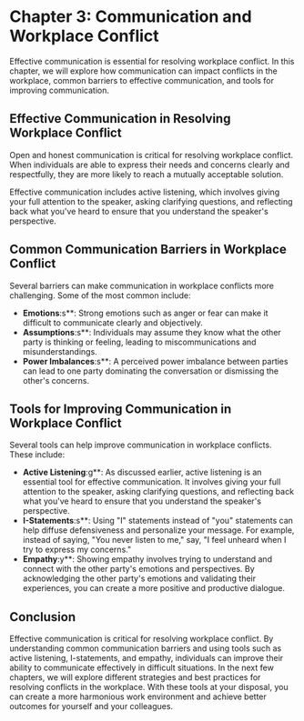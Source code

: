 # Chapter 3: Communication and Workplace Conflict

Effective communication is essential for resolving workplace conflict. In this chapter, we will explore how communication can impact conflicts in the workplace, common barriers to effective communication, and tools for improving communication.

## Effective Communication in Resolving Workplace Conflict

Open and honest communication is critical for resolving workplace conflict. When individuals are able to express their needs and concerns clearly and respectfully, they are more likely to reach a mutually acceptable solution.

Effective communication includes active listening, which involves giving your full attention to the speaker, asking clarifying questions, and reflecting back what you've heard to ensure that you understand the speaker's perspective.

## Common Communication Barriers in Workplace Conflict

Several barriers can make communication in workplace conflicts more challenging. Some of the most common include:

- **Emotions**:s**: Strong emotions such as anger or fear can make it difficult to communicate clearly and objectively.
- **Assumptions**:s**: Individuals may assume they know what the other party is thinking or feeling, leading to miscommunications and misunderstandings.
- **Power Imbalances**:s**: A perceived power imbalance between parties can lead to one party dominating the conversation or dismissing the other's concerns.

## Tools for Improving Communication in Workplace Conflict

Several tools can help improve communication in workplace conflicts. These include:

- **Active Listening**:g**: As discussed earlier, active listening is an essential tool for effective communication. It involves giving your full attention to the speaker, asking clarifying questions, and reflecting back what you've heard to ensure that you understand the speaker's perspective.
- **I-Statements**:s**: Using "I" statements instead of "you" statements can help diffuse defensiveness and personalize your message. For example, instead of saying, "You never listen to me," say, "I feel unheard when I try to express my concerns."
- **Empathy**:y**: Showing empathy involves trying to understand and connect with the other party's emotions and perspectives. By acknowledging the other party's emotions and validating their experiences, you can create a more positive and productive dialogue.

## Conclusion

Effective communication is critical for resolving workplace conflict. By understanding common communication barriers and using tools such as active listening, I-statements, and empathy, individuals can improve their ability to communicate effectively in difficult situations. In the next few chapters, we will explore different strategies and best practices for resolving conflicts in the workplace. With these tools at your disposal, you can create a more harmonious work environment and achieve better outcomes for yourself and your colleagues.
